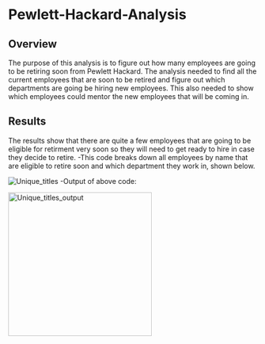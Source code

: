 # Pewlett-Hackard-Analysis

## Overview
The purpose of this analysis is to figure out how many employees are going to be retiring soon from Pewlett Hackard. The analysis needed to find all the current employees that are soon to be retired and figure out which departments are going be hiring new employees. This also needed to show which employees could mentor the new employees that will be coming in. 

## Results
The results show that there are quite a few employees that are going to be eligible for retirment very soon so they will need to get ready to hire in case they decide to retire. 
-This code breaks down all employees by name that are eligible to retire soon and which department they work in, shown below.

  
  ![Unique_titles](https://user-images.githubusercontent.com/94948877/153532132-3d3f41d9-5046-451a-9e5c-9e5971d6f7b8.png)
-Output of above code: 
  
<img width="290" alt="Unique_titles_output" src="https://user-images.githubusercontent.com/94948877/153532242-7802df6c-4ae3-4fb2-96a0-06e2d4389849.png">

